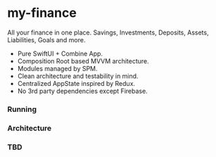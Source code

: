 # my-finance

All your finance in one place. Savings, Investments, Deposits, Assets, Liabilities, Goals and more.

* Pure SwiftUI + Combine App.
* Composition Root based MVVM architecture.
* Modules managed by SPM.
* Clean architecture and testability in mind.
* Centralized AppState inspired by Redux.
* No 3rd party dependencies except Firebase.

### Running

### Architecture

### TBD
